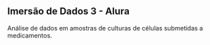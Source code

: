 ## Imersão de Dados 3 - Alura

Análise de dados em amostras de culturas de células submetidas a medicamentos.

